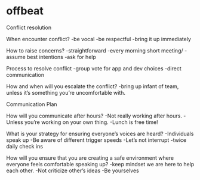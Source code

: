 # offbeat

Conflict resolution

When encounter conflict?
-be vocal
-be respectful
-bring it up immediately

How to raise concerns?
-straightforward
-every morning short meeting/
-assume best intentions
-ask for help

Process to resolve conflict
-group vote for app and dev choices
-direct communication

How and when will you escalate the conflict?
-bring up infant of team, unless it’s something you’re uncomfortable with.


Communication Plan

How will you communicate after hours?
-Not really working after hours.
-Unless you’re working on your own thing.
-Lunch is free time!

What is your strategy for ensuring everyone’s voices are heard?
-Individuals speak up
-Be aware of different trigger speeds
-Let’s not interrupt
-twice daily check ins

How will you ensure that you are creating a safe environment where everyone feels comfortable speaking up?
-keep mindset we are here to help each other.
-Not criticize other’s ideas
-Be yourselves